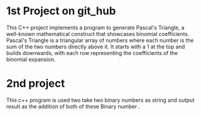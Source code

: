 # 1st Project on git_hub
This C++ project implements a program to generate Pascal's Triangle, a well-known mathematical construct that showcases binomial coefficients. Pascal's Triangle is a triangular array of numbers where each number is the sum of the two numbers directly above it. It starts with a 1 at the top and builds downwards, with each row representing the coefficients of the binomial expansion.
# 2nd project
This c++ program is used two take two binary numbers as string and output result as the addition of both of these Binary number .

